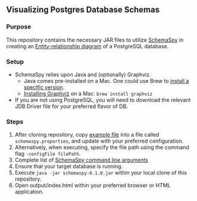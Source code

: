 ## Visualizing Postgres Database Schemas

### Purpose

This repository contains the necessary JAR files to utilize [SchemaSpy](http://schemaspy.org/) in creating an [Entity-relationship diagram](https://en.wikipedia.org/wiki/Entity%E2%80%93relationship_model) of a PostgreSQL database.

### Setup

- SchemaSpy relies upon Java and (optionally) Graphviz.
  - Java comes pre-installed on a Mac. One could use Brew to [install a specific version](https://medium.com/w-logs/installing-java-11-on-macos-with-homebrew-7f73c1e9fadf).
  - [Installing Graphviz](http://www.graphviz.org/download/) on a Mac: `brew install graphviz`
- If you are not using PostgreSQL, you will need to download the relevant JDB Driver file for your preferred flavor of DB.


### Steps

1. After cloning repository, copy [example file](./schemaspy.properties.example) into a file called `schemaspy.properties`, and update with your preferred configuration.
  1. Alternatively, when executing, specify the file path using the command flag `-configFile filePath`.
  1. Complete list of [SchemaSpy command line arguments](https://schemaspy.readthedocs.io/en/latest/configuration/commandline.html#commandline)
1. Ensure that your target database is running.
1. Execute `java -jar schemaspy-6.1.0.jar` within your local clone of this repository.
1. Open output/index.html within your preferred browser or HTML application.
